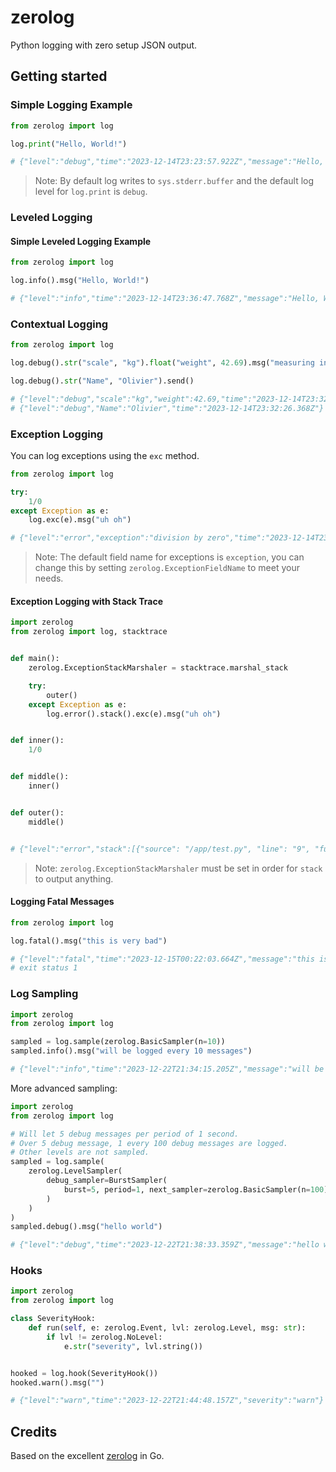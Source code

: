 # zerolog
Python logging with zero setup JSON output.

## Getting started

### Simple Logging Example

```python
from zerolog import log

log.print("Hello, World!")

# {"level":"debug","time":"2023-12-14T23:23:57.922Z","message":"Hello, World!"}
```
> Note: By default log writes to `sys.stderr.buffer` and the default log level for `log.print` is `debug`.

### Leveled Logging
#### Simple Leveled Logging Example

```python
from zerolog import log

log.info().msg("Hello, World!")

# {"level":"info","time":"2023-12-14T23:36:47.768Z","message":"Hello, World!"}
```

### Contextual Logging

```python
from zerolog import log

log.debug().str("scale", "kg").float("weight", 42.69).msg("measuring in kilogram")

log.debug().str("Name", "Olivier").send()

# {"level":"debug","scale":"kg","weight":42.69,"time":"2023-12-14T23:32:26.368Z","message":"measuring in kilogram"}
# {"level":"debug","Name":"Olivier","time":"2023-12-14T23:32:26.368Z"}
```

### Exception Logging
You can log exceptions using the `exc` method.

```python
from zerolog import log

try:
    1/0
except Exception as e:
    log.exc(e).msg("uh oh")

# {"level":"error","exception":"division by zero","time":"2023-12-14T23:59:04.061Z","message":"uh oh"}
```
> Note: The default field name for exceptions is `exception`, you can change this by setting
> `zerolog.ExceptionFieldName` to meet your needs.

#### Exception Logging with Stack Trace

```python
import zerolog
from zerolog import log, stacktrace


def main():
    zerolog.ExceptionStackMarshaler = stacktrace.marshal_stack

    try:
        outer()
    except Exception as e:
        log.error().stack().exc(e).msg("uh oh")


def inner():
    1/0


def middle():
    inner()


def outer():
    middle()


# {"level":"error","stack":[{"source": "/app/test.py", "line": "9", "func": "main"}, {"source": "/app/test.py", "line": "23", "func": "outer"}, {"source": "/app/test.py", "line": "19", "func": "middle"}, {"source": "/app/test.py", "line": "15", "func": "inner"}],"exception":"division by zero","time":"2023-12-15T00:28:04.255Z","message":"uh oh"}
```
> Note: `zerolog.ExceptionStackMarshaler` must be set in order for `stack` to output anything.

#### Logging Fatal Messages
```python
from zerolog import log

log.fatal().msg("this is very bad")

# {"level":"fatal","time":"2023-12-15T00:22:03.664Z","message":"this is very bad"}
# exit status 1
```

### Log Sampling
```python
import zerolog
from zerolog import log

sampled = log.sample(zerolog.BasicSampler(n=10))
sampled.info().msg("will be logged every 10 messages")

# {"level":"info","time":"2023-12-22T21:34:15.205Z","message":"will be logged every 10 messages"}
```

More advanced sampling:
```python
import zerolog
from zerolog import log

# Will let 5 debug messages per period of 1 second.
# Over 5 debug message, 1 every 100 debug messages are logged.
# Other levels are not sampled.
sampled = log.sample(
    zerolog.LevelSampler(
        debug_sampler=BurstSampler(
            burst=5, period=1, next_sampler=zerolog.BasicSampler(n=100)
        )
    )
)
sampled.debug().msg("hello world")

# {"level":"debug","time":"2023-12-22T21:38:33.359Z","message":"hello world"}
```

### Hooks
```python
import zerolog
from zerolog import log

class SeverityHook:
    def run(self, e: zerolog.Event, lvl: zerolog.Level, msg: str):
        if lvl != zerolog.NoLevel:
            e.str("severity", lvl.string())


hooked = log.hook(SeverityHook())
hooked.warn().msg("")

# {"level":"warn","time":"2023-12-22T21:44:48.157Z","severity":"warn"}
```

## Credits
Based on the excellent [zerolog](https://github.com/rs/zerolog) in Go.
